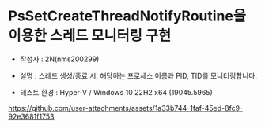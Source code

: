 # PsSetCreateThreadNotifyRoutine을 이용한 스레드 모니터링 구현

* 작성자 : 2N(nms200299)

* 설명 : 스레드 생성/종료 시, 해당하는 프로세스 이름과 PID, TID를 모니터링합니다.

* 테스트 환경 : Hyper-V / Windows 10 22H2 x64 (19045.5965)

https://github.com/user-attachments/assets/1a33b744-1faf-45ed-8fc9-92e3681f1753

